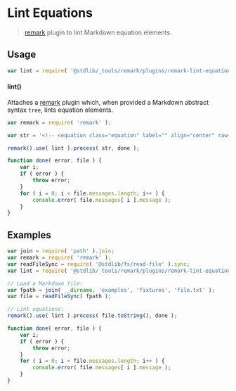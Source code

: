 <!--

@license Apache-2.0

Copyright (c) 2018 The Stdlib Authors.

Licensed under the Apache License, Version 2.0 (the "License");
you may not use this file except in compliance with the License.
You may obtain a copy of the License at

   http://www.apache.org/licenses/LICENSE-2.0

Unless required by applicable law or agreed to in writing, software
distributed under the License is distributed on an "AS IS" BASIS,
WITHOUT WARRANTIES OR CONDITIONS OF ANY KIND, either express or implied.
See the License for the specific language governing permissions and
limitations under the License.

-->

# Lint Equations

> [remark][remark] plugin to lint Markdown equation elements.

<section class="usage">

## Usage

```javascript
var lint = require( '@stdlib/_tools/remark/plugins/remark-lint-equations' );
```

#### lint()

Attaches a [remark][remark] plugin which, when provided a Markdown abstract syntax `tree`, lints equation elements.

<!-- eslint-disable no-useless-escape -->

```javascript
var remark = require( 'remark' );

var str = '<!-- <equation class="equation" label="" align="center" raw="|x| = \begin{cases} x & \textrm{if}}\ x \geq 0 \\ -x & \textrm{{if}\ x < 0\end{cases}" alt=""> -->\n\n<!-- </equation> -->';

remark().use( lint ).process( str, done );

function done( error, file ) {
    var i;
    if ( error ) {
        throw error;
    }
    for ( i = 0; i < file.messages.length; i++ ) {
        console.error( file.messages[ i ].message );
    }
}
```

</section>

<!-- /.usage -->

<section class="notes">

</section>

<!-- /.notes -->

<section class="examples">

## Examples

<!-- eslint-disable no-sync -->

<!-- eslint no-undef: "error" -->

```javascript
var join = require( 'path' ).join;
var remark = require( 'remark' );
var readFileSync = require( '@stdlib/fs/read-file' ).sync;
var lint = require( '@stdlib/_tools/remark/plugins/remark-lint-equations' );

// Load a Markdown file:
var fpath = join( __dirname, 'examples', 'fixtures', 'file.txt' );
var file = readFileSync( fpath );

// Lint equations:
remark().use( lint ).process( file.toString(), done );

function done( error, file ) {
    var i;
    if ( error ) {
        throw error;
    }
    for ( i = 0; i < file.messages.length; i++ ) {
        console.error( file.messages[ i ].message );
    }
}
```

</section>

<!-- /.examples -->

<section class="links">

[remark]: https://github.com/wooorm/remark

</section>

<!-- /.links -->
